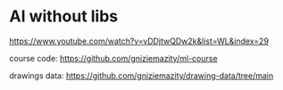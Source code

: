 # AI without libs

https://www.youtube.com/watch?v=vDDjtwQDw2k&list=WL&index=29

course code: https://github.com/gniziemazity/ml-course

drawings data: https://github.com/gniziemazity/drawing-data/tree/main
